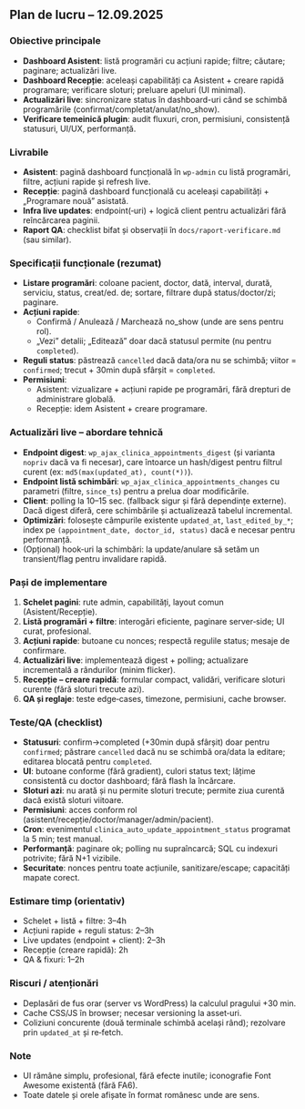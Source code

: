 ## Plan de lucru – 12.09.2025

### Obiective principale
- **Dashboard Asistent**: listă programări cu acțiuni rapide; filtre; căutare; paginare; actualizări live.
- **Dashboard Recepție**: aceleași capabilități ca Asistent + creare rapidă programare; verificare sloturi; preluare apeluri (UI minimal).
- **Actualizări live**: sincronizare status în dashboard-uri când se schimbă programările (confirmat/completat/anulat/no_show).
- **Verificare temeinică plugin**: audit fluxuri, cron, permisiuni, consistență statusuri, UI/UX, performanță.

### Livrabile
- **Asistent**: pagină dashboard funcțională în `wp-admin` cu listă programări, filtre, acțiuni rapide și refresh live.
- **Recepție**: pagină dashboard funcțională cu aceleași capabilități + „Programare nouă” asistată.
- **Infra live updates**: endpoint(‑uri) + logică client pentru actualizări fără reîncărcarea paginii.
- **Raport QA**: checklist bifat și observații în `docs/raport-verificare.md` (sau similar).

### Specificații funcționale (rezumat)
- **Listare programări**: coloane pacient, doctor, dată, interval, durată, serviciu, status, creat/ed. de; sortare, filtrare după status/doctor/zi; paginare.
- **Acțiuni rapide**:
  - Confirmă / Anulează / Marchează no_show (unde are sens pentru rol).
  - „Vezi” detalii; „Editează” doar dacă statusul permite (nu pentru `completed`).
- **Reguli status**: păstrează `cancelled` dacă data/ora nu se schimbă; viitor = `confirmed`; trecut + 30min după sfârșit = `completed`.
- **Permisiuni**:
  - Asistent: vizualizare + acțiuni rapide pe programări, fără drepturi de administrare globală.
  - Recepție: idem Asistent + creare programare.

### Actualizări live – abordare tehnică
- **Endpoint digest**: `wp_ajax_clinica_appointments_digest` (și varianta `nopriv` dacă va fi necesar), care întoarce un hash/digest pentru filtrul curent (ex: `md5(max(updated_at), count(*))`).
- **Endpoint listă schimbări**: `wp_ajax_clinica_appointments_changes` cu parametri (filtre, `since_ts`) pentru a prelua doar modificările.
- **Client**: polling la 10–15 sec. (fallback sigur și fără dependințe externe). Dacă digest diferă, cere schimbările și actualizează tabelul incremental.
- **Optimizări**: folosește câmpurile existente `updated_at`, `last_edited_by_*`; index pe `(appointment_date, doctor_id, status)` dacă e necesar pentru performanță.
- (Opțional) hook‑uri la schimbări: la update/anulare să setăm un transient/flag pentru invalidare rapidă.

### Pași de implementare
1) **Schelet pagini**: rute admin, capabilități, layout comun (Asistent/Recepție).
2) **Listă programări + filtre**: interogări eficiente, paginare server‑side; UI curat, profesional.
3) **Acțiuni rapide**: butoane cu nonces; respectă regulile status; mesaje de confirmare.
4) **Actualizări live**: implementează digest + polling; actualizare incrementală a rândurilor (minim flicker).
5) **Recepție – creare rapidă**: formular compact, validări, verificare sloturi curente (fără sloturi trecute azi).
6) **QA și reglaje**: teste edge‑cases, timezone, permisiuni, cache browser.

### Teste/QA (checklist)
- **Statusuri**: confirm→completed (+30min după sfârșit) doar pentru `confirmed`; păstrare `cancelled` dacă nu se schimbă ora/data la editare; editarea blocată pentru `completed`.
- **UI**: butoane conforme (fără gradient), culori status text; lățime consistentă cu doctor dashboard; fără flash la încărcare.
- **Sloturi azi**: nu arată și nu permite sloturi trecute; permite ziua curentă dacă există sloturi viitoare.
- **Permisiuni**: acces conform rol (asistent/recepție/doctor/manager/admin/pacient).
- **Cron**: evenimentul `clinica_auto_update_appointment_status` programat la 5 min; test manual.
- **Performanță**: paginare ok; polling nu supraîncarcă; SQL cu indexuri potrivite; fără N+1 vizibile.
- **Securitate**: nonces pentru toate acțiunile, sanitizare/escape; capacități mapate corect.

### Estimare timp (orientativ)
- Schelet + listă + filtre: 3–4h
- Acțiuni rapide + reguli status: 2–3h
- Live updates (endpoint + client): 2–3h
- Recepție (creare rapidă): 2h
- QA & fixuri: 1–2h

### Riscuri / atenționări
- Deplasări de fus orar (server vs WordPress) la calculul pragului +30 min.
- Cache CSS/JS în browser; necesar versioning la asset‑uri.
- Coliziuni concurente (două terminale schimbă același rând); rezolvare prin `updated_at` și re‑fetch.

### Note
- UI rămâne simplu, profesional, fără efecte inutile; iconografie Font Awesome existentă (fără FA6).
- Toate datele și orele afișate în format românesc unde are sens.


